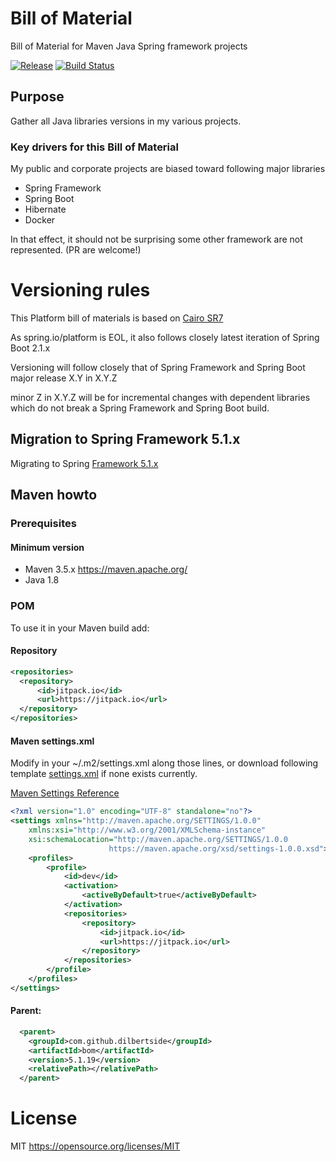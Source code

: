 # Bill of Material

Bill of Material for Maven Java Spring framework projects

[![Release](https://jitpack.io/v/dilbertside/bom.svg)](https://jitpack.io/#dilbertside/bom)
[![Build Status](https://travis-ci.org/dilbertside/bom.svg)](https://travis-ci.org/dilbertside/bom)

## Purpose

Gather all Java libraries versions in my various projects.

### Key drivers for this Bill of Material

My public and corporate projects are biased toward following major libraries 

* Spring Framework
* Spring Boot
* Hibernate
* Docker

In that effect, it should not be surprising some other framework are not represented. (PR are welcome!)

# Versioning rules

This Platform bill of materials is based on [Cairo SR7](https://docs.spring.io/platform/docs/Cairo-SR7/reference/htmlsingle/)

As spring.io/platform is EOL, it also follows closely latest iteration of Spring Boot 2.1.x

Versioning will follow closely that of Spring Framework and Spring Boot major release X.Y in X.Y.Z

minor Z in X.Y.Z will be for incremental changes with dependent libraries which do not break a Spring Framework and Spring Boot build. 

## Migration to Spring Framework 5.1.x

Migrating to Spring [Framework 5.1.x](https://github.com/spring-projects/spring-framework/wiki/Migrating-to-Spring-Framework-5.1)


## Maven howto

### Prerequisites

#### Minimum version

* Maven 3.5.x https://maven.apache.org/
* Java 1.8

### POM

To use it in your Maven build add:

#### Repository

```xml
<repositories>
  <repository>
      <id>jitpack.io</id>
      <url>https://jitpack.io</url>
  </repository>
</repositories>
```

#### Maven settings.xml

Modify in your ~/.m2/settings.xml along those lines, or download following template [settings.xml](resources/settings.xml) if none exists currently.

[Maven Settings Reference](https://maven.apache.org/settings.html#Repositories)


```xml
<?xml version="1.0" encoding="UTF-8" standalone="no"?>
<settings xmlns="http://maven.apache.org/SETTINGS/1.0.0"
	xmlns:xsi="http://www.w3.org/2001/XMLSchema-instance"
	xsi:schemaLocation="http://maven.apache.org/SETTINGS/1.0.0
                      https://maven.apache.org/xsd/settings-1.0.0.xsd">
	<profiles>
		<profile>
			<id>dev</id>
			<activation>
				<activeByDefault>true</activeByDefault>
			</activation>
			<repositories>
				<repository>
					<id>jitpack.io</id>
					<url>https://jitpack.io</url>
				</repository>
			</repositories>
		</profile>
	</profiles>
</settings>

```
#### Parent:


```xml
  <parent>
    <groupId>com.github.dilbertside</groupId>
    <artifactId>bom</artifactId>
    <version>5.1.19</version>
    <relativePath></relativePath>
  </parent>
```

# License

MIT https://opensource.org/licenses/MIT

